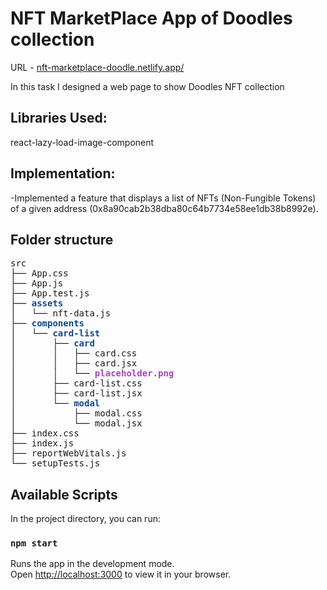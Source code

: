 # NFT MarketPlace App of Doodles collection

URL - [nft-marketplace-doodle.netlify.app/](https://nft-marketplace-doodle.netlify.app/)

In this task I designed a web page to show Doodles NFT collection 

## Libraries Used:

react-lazy-load-image-component

## Implementation:

-Implemented a feature that displays a list of NFTs (Non-Fungible Tokens) of a given address (0x8a90cab2b38dba80c64b7734e58ee1db38b8992e).


## Folder structure

<pre>
src
├── App.css
├── App.js
├── App.test.js
├── <font color="#12488B"><b>assets</b></font>
│   └── nft-data.js
├── <font color="#12488B"><b>components</b></font>
│   └── <font color="#12488B"><b>card-list</b></font>
│       ├── <font color="#12488B"><b>card</b></font>
│       │   ├── card.css
│       │   ├── card.jsx
│       │   └── <font color="#A347BA"><b>placeholder.png</b></font>
│       ├── card-list.css
│       ├── card-list.jsx
│       └── <font color="#12488B"><b>modal</b></font>
│           ├── modal.css
│           └── modal.jsx
├── index.css
├── index.js
├── reportWebVitals.js
└── setupTests.js</pre>

    

## Available Scripts

In the project directory, you can run:

### `npm start`

Runs the app in the development mode.\
Open [http://localhost:3000](http://localhost:3000) to view it in your browser.


